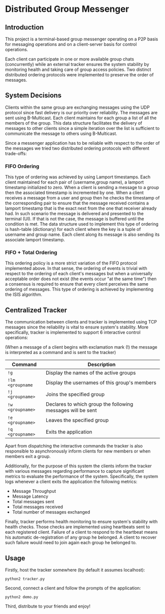 # Distributed Group Messenger

## Introduction
This project is a terminal-based group messenger operating on a P2P basis for messaging operations and on a client-server basis for control operations. 

Each client can participate in one or more available group chats (concurrently) while an external tracker ensures the system stability by monitoring health and taking care of group access policies. Two distinct distributed ordering protocols were implemented to preserve the order of messages.

## System Decisions
Clients within the same group are exchanging messages using the UDP protocol since fast delivery is our priority over reliability. The messages are sent using B-Multicast. Each client maintains for each group a list of all the members of the group. This data structure facilitates the delivery of messages to other clients since a simple iteration over the list is sufficient to communicate the message to others using B-Multicast.

Since a messenger application has to be reliable with respect to the order of the messages we tried two distributed ordering protocols with different trade-offs:
### FIFO Ordering
This type of ordering was achieved by using Lamport timestamps. Each client maintained for each pair of (username,group name), a lamport timestamp initialized to zero. When a client is sending a message to a group then the associated timestamp is incremented by one. When a client receives a message from a user and group then he checks the timestamp of the corresponding pair to ensure that the message received contains a lamport timestamp that is the exact next from the one that receiver already had. In such scenario the message is delivered and presented to the terminal (UI). If that is not the case, the message is buffered until the condition is met.
The data structure used to implement this type of ordering is hash-table (dictionary) for each client where the key is a tuple of username and group name. Each client along its message is also sending its associate lamport timestamp.

### FIFO + Total Ordering
This ordering policy is a more strict variation of the FIFO protocol implemented above. In that sense, the ordering of events is trivial with respect to the ordering of each client's messages but when a universally acceptable order does not exist (the events occur "at the same time") then a consensus is required to ensure that every client perceives the same ordering of messages. This type of ordering is achieved by implementing the ISIS algorithm.


## Centralized Tracker
The communication between clients and tracker is implemented using TCP messages since the reliability is vital to ensure system's stability. More specifically, tracker is implemented to support 6 interactive control operations:

(When a message of a client begins with exclamation mark (!) the message is interpreted as a command and is sent to the tracker)


|Command              |     Description          | 
|----------------|-------------------------------|
|`!g`		  |Display the names of the active groups          |
|`!lm <groupname` |Display the usernames of this group's members          |
|`!j <groupname>` |Joins the specified group      |
|`!w <groupname>` |Declares to which group the following messages will be sent	|
|`!e <groupname>` |Leaves the specified group |
|`!q <groupname>` |Exits the application|

Apart from dispatching the interactive commands the tracker is also responsible to asynchronously inform clients for new members or when members exit a group.

Additionally, for the purpose of this system the clients inform the tracker with various messages regarding performance to capture significant metrics to evaluate the performance of the system.
Specifically, the system logs whenever a client exits the application the following metrics:
*  Message Throughput
*  Message Latency
*  Total messages sent
*  Total messages received
*  Total number of messages exchanged


Finally, tracker performs health monitoring to  ensure system's stability with health checks. Those checks are implemented using heartbeats sent to each registered client. Failure of a client to respond to the heartbeat means his automatic de-registration of any group he belonged. A client to recover such failure would need to join again each group he belonged to.

## Usage
Firstly, host the tracker somewhere (by default it assumes localhost):  


`python2 tracker.py`   


Second, connect a client and follow the prompts of the application:   


`python2 demo.py`   


Third, distribute to your friends and enjoy!
